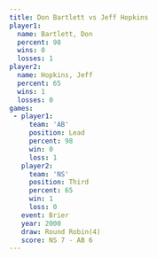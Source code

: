 ```yaml
---
title: Don Bartlett vs Jeff Hopkins
player1:             
  name: Bartlett, Don
  percent: 98        
  wins: 0            
  losses: 1          
player2:             
  name: Hopkins, Jeff
  percent: 65        
  wins: 1            
  losses: 0          
games:
 - player1:        
     team: 'AB'    
     position: Lead
     percent: 98   
     win: 0        
     loss: 1       
   player2:         
     team: 'NS'     
     position: Third
     percent: 65    
     win: 1         
     loss: 0        
   event: Brier        
   year: 2000          
   draw: Round Robin(4)
   score: NS 7 - AB 6  
---
```

